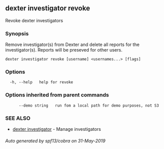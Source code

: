 ## dexter investigator revoke

Revoke dexter investigators

### Synopsis

Remove investigator(s) from Dexter and delete all reports for the investigator(s).  Reports will be preseved for other users.

```
dexter investigator revoke [username] <usernames...> [flags]
```

### Options

```
  -h, --help   help for revoke
```

### Options inherited from parent commands

```
      --demo string   run fom a local path for demo purposes, not S3
```

### SEE ALSO

* [dexter investigator](dexter_investigator.md)	 - Manage investigators

###### Auto generated by spf13/cobra on 31-May-2019
